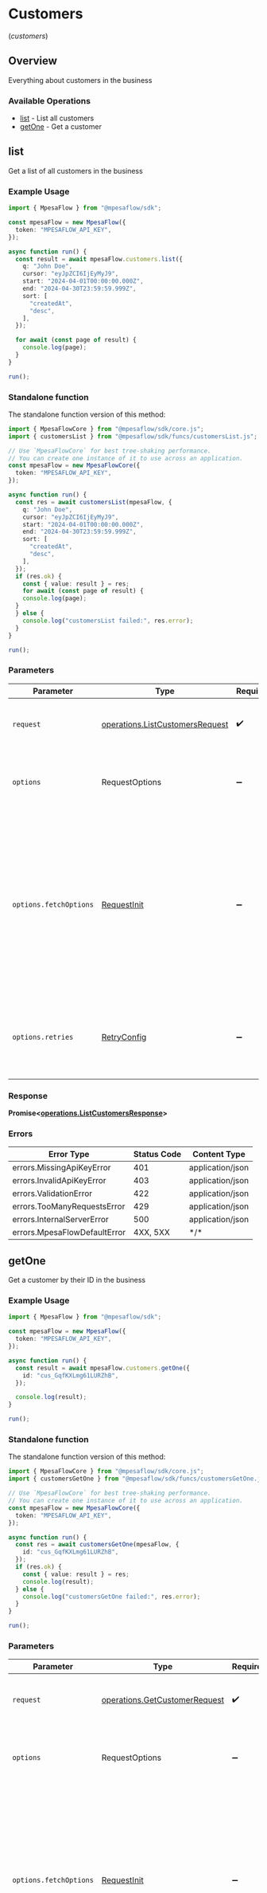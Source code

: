 # Customers
(*customers*)

## Overview

Everything about customers in the business

### Available Operations

* [list](#list) - List all customers
* [getOne](#getone) - Get a customer

## list

Get a list of all customers in the business

### Example Usage

```typescript
import { MpesaFlow } from "@mpesaflow/sdk";

const mpesaFlow = new MpesaFlow({
  token: "MPESAFLOW_API_KEY",
});

async function run() {
  const result = await mpesaFlow.customers.list({
    q: "John Doe",
    cursor: "eyJpZCI6IjEyMyJ9",
    start: "2024-04-01T00:00:00.000Z",
    end: "2024-04-30T23:59:59.999Z",
    sort: [
      "createdAt",
      "desc",
    ],
  });

  for await (const page of result) {
    console.log(page);
  }
}

run();
```

### Standalone function

The standalone function version of this method:

```typescript
import { MpesaFlowCore } from "@mpesaflow/sdk/core.js";
import { customersList } from "@mpesaflow/sdk/funcs/customersList.js";

// Use `MpesaFlowCore` for best tree-shaking performance.
// You can create one instance of it to use across an application.
const mpesaFlow = new MpesaFlowCore({
  token: "MPESAFLOW_API_KEY",
});

async function run() {
  const res = await customersList(mpesaFlow, {
    q: "John Doe",
    cursor: "eyJpZCI6IjEyMyJ9",
    start: "2024-04-01T00:00:00.000Z",
    end: "2024-04-30T23:59:59.999Z",
    sort: [
      "createdAt",
      "desc",
    ],
  });
  if (res.ok) {
    const { value: result } = res;
    for await (const page of result) {
    console.log(page);
  }
  } else {
    console.log("customersList failed:", res.error);
  }
}

run();
```

### Parameters

| Parameter                                                                                                                                                                      | Type                                                                                                                                                                           | Required                                                                                                                                                                       | Description                                                                                                                                                                    |
| ------------------------------------------------------------------------------------------------------------------------------------------------------------------------------ | ------------------------------------------------------------------------------------------------------------------------------------------------------------------------------ | ------------------------------------------------------------------------------------------------------------------------------------------------------------------------------ | ------------------------------------------------------------------------------------------------------------------------------------------------------------------------------ |
| `request`                                                                                                                                                                      | [operations.ListCustomersRequest](../../models/operations/listcustomersrequest.md)                                                                                             | :heavy_check_mark:                                                                                                                                                             | The request object to use for the request.                                                                                                                                     |
| `options`                                                                                                                                                                      | RequestOptions                                                                                                                                                                 | :heavy_minus_sign:                                                                                                                                                             | Used to set various options for making HTTP requests.                                                                                                                          |
| `options.fetchOptions`                                                                                                                                                         | [RequestInit](https://developer.mozilla.org/en-US/docs/Web/API/Request/Request#options)                                                                                        | :heavy_minus_sign:                                                                                                                                                             | Options that are passed to the underlying HTTP request. This can be used to inject extra headers for examples. All `Request` options, except `method` and `body`, are allowed. |
| `options.retries`                                                                                                                                                              | [RetryConfig](../../lib/utils/retryconfig.md)                                                                                                                                  | :heavy_minus_sign:                                                                                                                                                             | Enables retrying HTTP requests under certain failure conditions.                                                                                                               |

### Response

**Promise\<[operations.ListCustomersResponse](../../models/operations/listcustomersresponse.md)\>**

### Errors

| Error Type                   | Status Code                  | Content Type                 |
| ---------------------------- | ---------------------------- | ---------------------------- |
| errors.MissingApiKeyError    | 401                          | application/json             |
| errors.InvalidApiKeyError    | 403                          | application/json             |
| errors.ValidationError       | 422                          | application/json             |
| errors.TooManyRequestsError  | 429                          | application/json             |
| errors.InternalServerError   | 500                          | application/json             |
| errors.MpesaFlowDefaultError | 4XX, 5XX                     | \*/\*                        |

## getOne

Get a customer by their ID in the business

### Example Usage

```typescript
import { MpesaFlow } from "@mpesaflow/sdk";

const mpesaFlow = new MpesaFlow({
  token: "MPESAFLOW_API_KEY",
});

async function run() {
  const result = await mpesaFlow.customers.getOne({
    id: "cus_GqfKXLmg61LURZhB",
  });

  console.log(result);
}

run();
```

### Standalone function

The standalone function version of this method:

```typescript
import { MpesaFlowCore } from "@mpesaflow/sdk/core.js";
import { customersGetOne } from "@mpesaflow/sdk/funcs/customersGetOne.js";

// Use `MpesaFlowCore` for best tree-shaking performance.
// You can create one instance of it to use across an application.
const mpesaFlow = new MpesaFlowCore({
  token: "MPESAFLOW_API_KEY",
});

async function run() {
  const res = await customersGetOne(mpesaFlow, {
    id: "cus_GqfKXLmg61LURZhB",
  });
  if (res.ok) {
    const { value: result } = res;
    console.log(result);
  } else {
    console.log("customersGetOne failed:", res.error);
  }
}

run();
```

### Parameters

| Parameter                                                                                                                                                                      | Type                                                                                                                                                                           | Required                                                                                                                                                                       | Description                                                                                                                                                                    |
| ------------------------------------------------------------------------------------------------------------------------------------------------------------------------------ | ------------------------------------------------------------------------------------------------------------------------------------------------------------------------------ | ------------------------------------------------------------------------------------------------------------------------------------------------------------------------------ | ------------------------------------------------------------------------------------------------------------------------------------------------------------------------------ |
| `request`                                                                                                                                                                      | [operations.GetCustomerRequest](../../models/operations/getcustomerrequest.md)                                                                                                 | :heavy_check_mark:                                                                                                                                                             | The request object to use for the request.                                                                                                                                     |
| `options`                                                                                                                                                                      | RequestOptions                                                                                                                                                                 | :heavy_minus_sign:                                                                                                                                                             | Used to set various options for making HTTP requests.                                                                                                                          |
| `options.fetchOptions`                                                                                                                                                         | [RequestInit](https://developer.mozilla.org/en-US/docs/Web/API/Request/Request#options)                                                                                        | :heavy_minus_sign:                                                                                                                                                             | Options that are passed to the underlying HTTP request. This can be used to inject extra headers for examples. All `Request` options, except `method` and `body`, are allowed. |
| `options.retries`                                                                                                                                                              | [RetryConfig](../../lib/utils/retryconfig.md)                                                                                                                                  | :heavy_minus_sign:                                                                                                                                                             | Enables retrying HTTP requests under certain failure conditions.                                                                                                               |

### Response

**Promise\<[models.CustomerResponse](../../models/customerresponse.md)\>**

### Errors

| Error Type                   | Status Code                  | Content Type                 |
| ---------------------------- | ---------------------------- | ---------------------------- |
| errors.MissingApiKeyError    | 401                          | application/json             |
| errors.InvalidApiKeyError    | 403                          | application/json             |
| errors.NotFoundError         | 404                          | application/json             |
| errors.ValidationError       | 422                          | application/json             |
| errors.TooManyRequestsError  | 429                          | application/json             |
| errors.InternalServerError   | 500                          | application/json             |
| errors.MpesaFlowDefaultError | 4XX, 5XX                     | \*/\*                        |